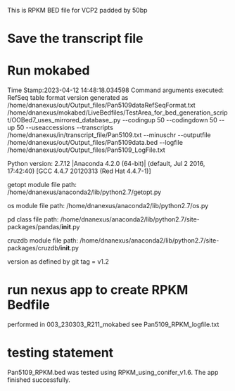This is RPKM BED file for VCP2 padded by 50bp 

# Save the transcript file

# Run mokabed
Time Stamp:2023-04-12 14:48:18.034598
Command arguments executed:
RefSeq table format version generated as /home/dnanexus/out/Output_files/Pan5109dataRefSeqFormat.txt
/home/dnanexus/mokabed/LiveBedfiles/TestArea_for_bed_generation_script/OOBed7_uses_mirrored_database_.py --codingup 50 --codingdown 50 --up 50 --useaccessions --transcripts /home/dnanexus/in/transcript_file/Pan5109.txt --minuschr --outputfile /home/dnanexus/out/Output_files/Pan5109data.bed --logfile /home/dnanexus/out/Output_files/Pan5109_LogFile.txt 

 Python version: 2.7.12 |Anaconda 4.2.0 (64-bit)| (default, Jul  2 2016, 17:42:40) 
[GCC 4.4.7 20120313 (Red Hat 4.4.7-1)]

 getopt module file path: /home/dnanexus/anaconda2/lib/python2.7/getopt.py

 os module file path: /home/dnanexus/anaconda2/lib/python2.7/os.py

 pd class file path: /home/dnanexus/anaconda2/lib/python2.7/site-packages/pandas/__init__.py

 cruzdb module file path: /home/dnanexus/anaconda2/lib/python2.7/site-packages/cruzdb/__init__.py

version as defined by git tag = v1.2

# run nexus app to create RPKM Bedfile
performed in 003_230303_R211_mokabed
see Pan5109_RPKM_logfile.txt

# testing statement
Pan5109_RPKM.bed was tested using RPKM_using_conifer_v1.6. The app finished successfully.